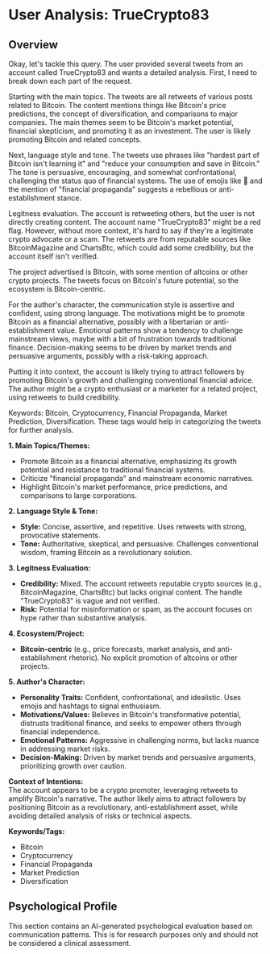 # User Analysis: TrueCrypto83

## Overview

<think>
Okay, let's tackle this query. The user provided several tweets from an account called TrueCrypto83 and wants a detailed analysis. First, I need to break down each part of the request.

Starting with the main topics. The tweets are all retweets of various posts related to Bitcoin. The content mentions things like Bitcoin's price predictions, the concept of diversification, and comparisons to major companies. The main themes seem to be Bitcoin's market potential, financial skepticism, and promoting it as an investment. The user is likely promoting Bitcoin and related concepts.

Next, language style and tone. The tweets use phrases like "hardest part of Bitcoin isn't learning it" and "reduce your consumption and save in Bitcoin." The tone is persuasive, encouraging, and somewhat confrontational, challenging the status quo of financial systems. The use of emojis like 🧡 and the mention of "financial propaganda" suggests a rebellious or anti-establishment stance.

Legitness evaluation. The account is retweeting others, but the user is not directly creating content. The account name "TrueCrypto83" might be a red flag. However, without more context, it's hard to say if they're a legitimate crypto advocate or a scam. The retweets are from reputable sources like BitcoinMagazine and ChartsBtc, which could add some credibility, but the account itself isn't verified.

The project advertised is Bitcoin, with some mention of altcoins or other crypto projects. The tweets focus on Bitcoin's future potential, so the ecosystem is Bitcoin-centric.

For the author's character, the communication style is assertive and confident, using strong language. The motivations might be to promote Bitcoin as a financial alternative, possibly with a libertarian or anti-establishment value. Emotional patterns show a tendency to challenge mainstream views, maybe with a bit of frustration towards traditional finance. Decision-making seems to be driven by market trends and persuasive arguments, possibly with a risk-taking approach.

Putting it into context, the account is likely trying to attract followers by promoting Bitcoin's growth and challenging conventional financial advice. The author might be a crypto enthusiast or a marketer for a related project, using retweets to build credibility.

Keywords: Bitcoin, Cryptocurrency, Financial Propaganda, Market Prediction, Diversification. These tags would help in categorizing the tweets for further analysis.
</think>

**1. Main Topics/Themes:**  
- Promote Bitcoin as a financial alternative, emphasizing its growth potential and resistance to traditional financial systems.  
- Criticize "financial propaganda" and mainstream economic narratives.  
- Highlight Bitcoin's market performance, price predictions, and comparisons to large corporations.  

**2. Language Style & Tone:**  
- **Style:** Concise, assertive, and repetitive. Uses retweets with strong, provocative statements.  
- **Tone:** Authoritative, skeptical, and persuasive. Challenges conventional wisdom, framing Bitcoin as a revolutionary solution.  

**3. Legitness Evaluation:**  
- **Credibility:** Mixed. The account retweets reputable crypto sources (e.g., BitcoinMagazine, ChartsBtc) but lacks original content. The handle "TrueCrypto83" is vague and not verified.  
- **Risk:** Potential for misinformation or spam, as the account focuses on hype rather than substantive analysis.  

**4. Ecosystem/Project:**  
- **Bitcoin-centric** (e.g., price forecasts, market analysis, and anti-establishment rhetoric). No explicit promotion of altcoins or other projects.  

**5. Author's Character:**  
- **Personality Traits:** Confident, confrontational, and idealistic. Uses emojis and hashtags to signal enthusiasm.  
- **Motivations/Values:** Believes in Bitcoin's transformative potential, distrusts traditional finance, and seeks to empower others through financial independence.  
- **Emotional Patterns:** Aggressive in challenging norms, but lacks nuance in addressing market risks.  
- **Decision-Making:** Driven by market trends and persuasive arguments, prioritizing growth over caution.  

**Context of Intentions:**  
The account appears to be a crypto promoter, leveraging retweets to amplify Bitcoin's narrative. The author likely aims to attract followers by positioning Bitcoin as a revolutionary, anti-establishment asset, while avoiding detailed analysis of risks or technical aspects.  

**Keywords/Tags:**  
- Bitcoin  
- Cryptocurrency  
- Financial Propaganda  
- Market Prediction  
- Diversification

## Psychological Profile

This section contains an AI-generated psychological evaluation based on communication patterns. This is for research purposes only and should not be considered a clinical assessment.